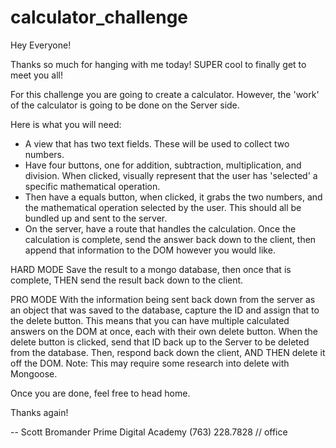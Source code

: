 # calculator_challenge

Hey Everyone!

Thanks so much for hanging with me today! SUPER cool to finally get to meet you all!

For this challenge you are going to create a calculator. However, the 'work' of the calculator is going to be done on the Server side. 

Here is what you will need:
- A view that has two text fields. These will be used to collect two numbers.
- Have four buttons, one for addition, subtraction, multiplication, and division. When clicked, visually represent that the user has 'selected' a specific mathematical operation. 
- Then have a equals button, when clicked, it grabs the two numbers, and the mathematical operation selected by the user. This should all be bundled up and sent to the server. 
- On the server, have a route that handles the calculation. Once the calculation is complete, send the answer back down to the client, then append that information to the DOM however you would like.

HARD MODE
Save the result to a mongo database, then once that is complete, THEN send the result back down to the client.

PRO MODE
With the information being sent back down from the server as an object that was saved to the database, capture the ID and assign that to the delete button. This means that you can have multiple calculated answers on the DOM at once, each with their own delete button. When the delete button is clicked, send that ID back up to the Server to be deleted from the database. Then, respond back down the client, AND THEN delete it off the DOM. Note: This may require some research into delete with Mongoose.

Once you are done, feel free to head home.

Thanks again!

-- 
Scott Bromander
Prime Digital Academy
(763) 228.7828 // office

